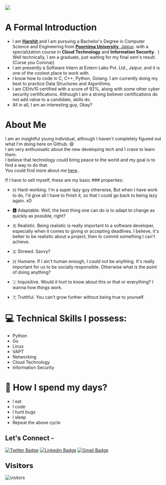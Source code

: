 ![](https://github.com/cseharshit/cseharshit/blob/master/harshit_jain.gif)


# A Formal Introduction &nbsp;
- I am <a href = "https://cseharshit.github.io"> **Harshit** </a>and I am pursuing a Bachelor's Degree in Computer Science and Engineering from <a href="https://www.poornima.edu.in/"> <b>Poornima University</b>, Jaipur</a>. with a specialization course in **Cloud Technology** and **Information Security**.&nbsp; ( Well technically, I am a graduate, just waiting for my final sem's result. (Curse you Corona))
- I am presently a Software Intern at Extern Labs Pvt. Ltd., Jaipur, and it is one of the coolest place to work with.
- I know how to code in C, C++, Python, Golang. I am currently doing my best to practice Data Structures and Algorithms.
- I am CEHv10 certified with a score of 92%, along with some other cyber security certifications. Although I am a strong believer certifications do not add value to a candidate, skills do.
- All in all, I am an interesting guy, Okay?

# About Me

I am an insightful young individual, although I haven't completely figured out what I'm doing here on Github. 😄<br>
I am very enthusisatic about the new developing tech and I crave to learn them.<br>
I believe that technology could bring peace to the world and my goal is to find a way to do that.<br> 
You could find more about me <a href=https://cseharshit.github.io>here</a>..

If I have to sell myself, these are my basic ### properties:

- 🇭 Hard-working. I'm a super lazy guy otherwise, But when I have work to do, I'd give all I have to finish it, so that  I could go back to being lazy again. xD

- 🅰️ Adaptable. Well, the best thing one can do is to adapt to change as quickly as possible, right? 

- 🇷 Realistic. Being realistic is really important to a software developer, especially when it comes to giving or accepting deadlines. I believe, it's better to be realistic about a project, then to commit something I can't achieve.

- 🇸 Shrewd. Savvy?

- 🇭 Humane. If I ain't human enough, I could not be anything. It's really important for us to be socially responsible. Otherwise what is the point of doing anything?

- 🇮 Inquisitive. Would it hurt to know about this or that or everything? I wanna how things work.

- 🇹 Truthful. You can't grow further without being true to yourself. 


# 💻 Technical Skills I possess:
- Python
- Go
- Linux
- VAPT
- Networking
- Cloud Technology
- Information Security


# 🧐 How I spend my days?
- I eat
- I code
- I hunt bugs
- I sleep
- Repeat the above cycle


## Let's Connect -

[![Twitter Badge](https://img.shields.io/badge/-@dis_is_harshit-1ca0f1?style=flat-square&labelColor=1ca0f1&logo=twitter&logoColor=white&link=https://twitter.com/dis_is_harshit)](https://twitter.com/dis_is_harshit) [![Linkedin Badge](https://img.shields.io/badge/-cseharshit-blue?style=flat-square&logo=Linkedin&logoColor=white&link=https://www.linkedin.com/in/cseharshit/)](https://www.linkedin.com/in/cseharshitjain/) 
[![Gmail Badge](https://img.shields.io/badge/-cse.harshitj@gmail.com-c14438?style=flat-square&logo=Gmail&logoColor=white&link=mailto:cse.harshitj@gmail.com)](mailto:cse.harshitj@gmail.com)

## 𝗩𝗶𝘀𝗶𝘁𝗼𝗿𝘀

![visitors](https://komarev.com/ghpvc/?username=cseharshit)
<br><br>

<!-- ⭐ From [Harshit Jain](https://github.com/cseharshit) -->
